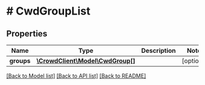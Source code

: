 # # CwdGroupList

## Properties

Name | Type | Description | Notes
------------ | ------------- | ------------- | -------------
**groups** | [**\CrowdClient\Model\CwdGroup[]**](CwdGroup.md) |  | [optional] 

[[Back to Model list]](../../README.md#documentation-for-models) [[Back to API list]](../../README.md#documentation-for-api-endpoints) [[Back to README]](../../README.md)


